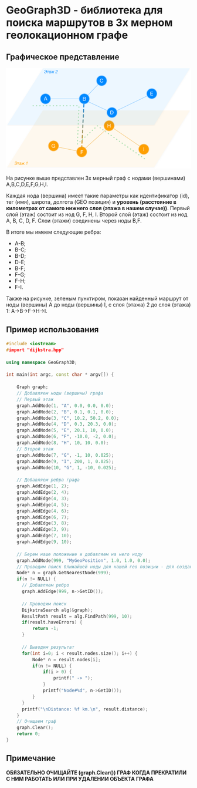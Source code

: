 # GeoGraph3D - библиотека для поиска маршрутов в 3х мерном геолокационном графе

## Графическое представление

![exmaple1](/example1.png)

На рисунке выше представлен 3х мерный граф с нодами (вершинами) A,B,C,D,E,F,G,H,I.

Каждая нода (вершина) имеет такие параметры как идентификатор (id), тег (имя), широта, долгота (GEO позиция) и **уровень (расстояние в километрах от самого нижнего слоя (этажа в нашем случае))**. Первый слой (этаж) состоит из нод G, F, H, I. Второй слой (этаж) состоит из нод A, B, C, D, F. Слои (этажи) соединены через ноды B,F. 

В итоге мы имеем следующие ребра:

* A-B;
* B-C;
* B-D; 
* D-E;
* B-F;
* F-G;
* F-H;
* F-I.

Также на рисунке, зеленым пунктиром, показан найденный маршрут от ноды (вершины) A до ноды (вершины) I, с слоя (этажа) 2 до слоя (этажа) 1: A->B->F->H->I.

## Пример использования

```c++
#include <iostream>
#import "dijkstra.hpp"

using namespace GeoGraph3D;

int main(int argc, const char * argv[]) {

    Graph graph;
    // Добавляем ноды (вершины) графа 
    // Первый этаж
    graph.AddNode(1, "A", 0.0, 0.0, 0.0);
    graph.AddNode(2, "B", 0.1, 0.1, 0.0);
    graph.AddNode(3, "C", 10.2, 50.2, 0.0);
    graph.AddNode(4, "D", 0.3, 20.3, 0.0);
    graph.AddNode(5, "E", 20.1, 10, 0.0);
    graph.AddNode(6, "F", -10.0, -2, 0.0);
    graph.AddNode(8, "H", 10, 10, 0.0);
    // Второй этаж
    graph.AddNode(7, "G", -1, 10, 0.025);    
    graph.AddNode(9, "I", 200, 1, 0.025);
    graph.AddNode(10, "G", 1, -10, 0.025);
    
    // Добавляем ребра графа
    graph.AddEdge(1, 2);
    graph.AddEdge(2, 4);
    graph.AddEdge(4, 3);
    graph.AddEdge(4, 5);
    graph.AddEdge(4, 6);
    graph.AddEdge(6, 7);
    graph.AddEdge(3, 8);
    graph.AddEdge(3, 9);
    graph.AddEdge(7, 10);
    graph.AddEdge(9, 10);    
    
    // Берем наше положение и добавляем на него ноду
    graph.AddNode(999, "MyGeoPosition", 1.0, 1.0, 0.0);    
    // Проводим поиск ближайшей ноды для нашей гео позиции - для создания ребра
    Node* n = graph.GetNearestNode(999);
    if(n != NULL) {
      // Добавляем ребро
      graph.AddEdge(999, n->GetID());
    
      // Проводим поиск
      DijkstraSearch alg(&graph);
      ResultPath result = alg.FindPath(999, 10);
      if(result.haveErrors) {
          return -1;
      }

      // Выводим результат
      for(int i=0; i < result.nodes.size(); i++) {
          Node* n = result.nodes[i];
          if(n != NULL) {
              if(i > 0) {
                  printf(" -> ");
              }
              printf("Node#%d", n->GetID());
          }
      }
      printf("\nDistance: %f km.\n", result.distance);
    }
    // Очищаем граф
    graph.Clear();
    return 0;
}

```

## Примечание

**ОБЯЗАТЕЛЬНО ОЧИЩАЙТЕ (graph.Clear()) ГРАФ КОГДА ПРЕКРАТИЛИ С НИМ РАБОТАТЬ ИЛИ ПРИ УДАЛЕНИИ ОБЪЕКТА ГРАФА**

